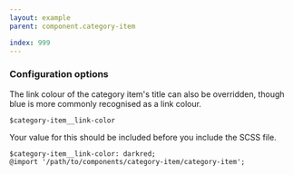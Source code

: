 ```yaml
---
layout: example
parent: component.category-item

index: 999
---
```


### Configuration options

The link colour of the category item's title can also be overridden, though blue is more commonly recognised as a link colour.

`$category-item__link-color`

Your value for this should be included before you include the SCSS file.

    $category-item__link-color: darkred;
    @import '/path/to/components/category-item/category-item';
